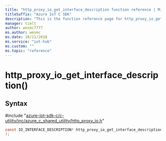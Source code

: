 ```yaml
---                             
title: "http_proxy_io_get_interface_description function reference | Microsoft Docs" 
titleSuffix: "Azure IoT C SDK"            
description: "This is the function reference page for http_proxy_io_get_interface_description() in the Azure IoT C SDK. This SDK is used with Azure IoT Hub and Azure IoT Hub Device Provisioning Service"            
manager: timlt                 
author: wesmc7777              
ms.author: wesmc               
ms.date: 10/11/2018                    
ms.service: "iot-hub"             
ms.custom: ""                
ms.topic: "reference"        
---                            
```


# http_proxy_io_get_interface_description()

## Syntax

\#include "[azure-iot-sdk-c/c-utility/inc/azure_c_shared_utility/http_proxy_io.h](../http-proxy-io-h.md)"  
```C
const IO_INTERFACE_DESCRIPTION* http_proxy_io_get_interface_description(void
);
```

